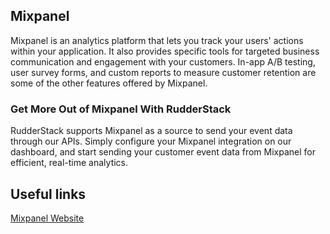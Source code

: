 ## Mixpanel

Mixpanel is an analytics platform that lets you track your users' actions within your application. It also provides specific tools for targeted business communication and engagement with your customers. In-app A/B testing, user survey forms, and custom reports to measure customer retention are some of the other features offered by Mixpanel.

### Get More Out of Mixpanel With RudderStack

RudderStack supports Mixpanel as a source to send your event data through our APIs. Simply configure your Mixpanel integration on our dashboard, and start sending your customer event data from Mixpanel for efficient, real-time analytics.

## Useful links

[Mixpanel Website][]

[//]: # "These are reference links used in the body of this note and get stripped out when the markdown processor does its job. There is no need to format nicely because it shouldn't be seen. Thanks SO - http://stackoverflow.com/questions/4823468/store-comments-in-markdown-syntax"
[mixpanel website]: https://mixpanel.com
